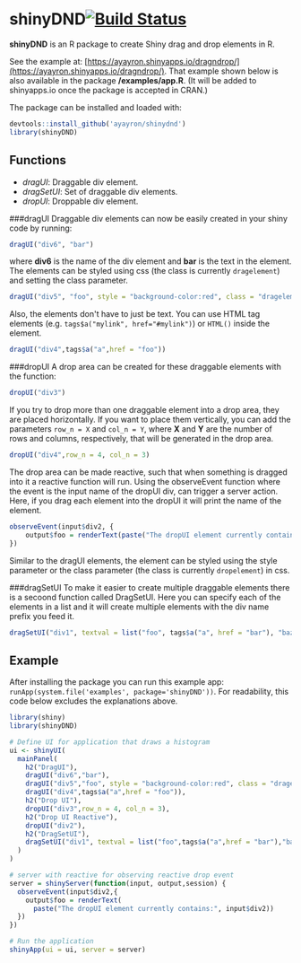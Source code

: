 # shinyDND[![Build Status](https://travis-ci.org/ayayron/shinydnd.svg?branch=master)](https://travis-ci.org/ayayron/shinydnd)
__shinyDND__ is an R package to create Shiny drag and drop elements in R.

See the example at: [https://ayayron.shinyapps.io/dragndrop/](https://ayayron.shinyapps.io/dragndrop/).
That example shown below is also available in the package __/examples/app.R__. (It will be added to shinyapps.io once the package is accepted in CRAN.)

The package can be installed and loaded with:
```r
devtools::install_github('ayayron/shinydnd')
library(shinyDND)
```

## Functions

* _dragUI_: Draggable div element.
* _dragSetUI_: Set of draggable div elements.
* _dropUI_: Droppable div element.

###dragUI
Draggable div elements can now be easily created in your shiny code by running:
```r 
dragUI("div6", "bar")
```
where __div6__ is the name of the div element and __bar__ is the text in the element. The elements can be styled using css (the class is currently ```dragelement```) and setting the class parameter.
```r
dragUI("div5", "foo", style = "background-color:red", class = "dragelement")
```
Also, the elements don't have to just be text. You can use HTML tag elements 
(e.g. `tags$a("mylink", href="#mylink")`) or `HTML()` inside the element.

```r 
dragUI("div4",tags$a("a",href = "foo"))
```

###dropUI
A drop area can be created for these draggable elements with the function:
```r
dropUI("div3")
```
If you try to drop more than one draggable element into a drop area, they are placed horizontally. If you want to place them vertically, you can add the parameters `row_n = X` and `col_n = Y`, where __X__ and __Y__ are the number of rows and columns, respectively, that will be generated in the drop area.
```r
dropUI("div4",row_n = 4, col_n = 3) 
```
The drop area can be made reactive, such that when something is dragged
into it a reactive function will run. Using the observeEvent function
where the event is the input name of the dropUI div, can trigger a server action. 
Here, if you drag each element into the dropUI it will print the name of the element.
```r
observeEvent(input$div2, {
    output$foo = renderText(paste("The dropUI element currently contains:", input$div2))
})
```
Similar to the dragUI elements, the element can be styled using the style parameter or
the class parameter (the class is currently ```dropelement```) in css.

###dragSetUI
To make it easier to create multiple draggable elements there is a secoond function
called DragSetUI. Here you can specify each of the elements in a list and it will create
multiple elements with the div name prefix you feed it.
```r
dragSetUI("div1", textval = list("foo", tags$a("a", href = "bar"), "baz"))
```


## Example
After installing the package you can run this example app: ```runApp(system.file('examples', package='shinyDND'))```. For readability, this code below excludes the explanations above.
```r
library(shiny)
library(shinyDND)

# Define UI for application that draws a histogram
ui <- shinyUI(
  mainPanel(
    h2("DragUI"),
    dragUI("div6","bar"),
    dragUI("div5","foo", style = "background-color:red", class = "dragelement"),
    dragUI("div4",tags$a("a",href = "foo")),
    h2("Drop UI"),
    dropUI("div3",row_n = 4, col_n = 3),
    h2("Drop UI Reactive"),
    dropUI("div2"),
    h2("DragSetUI"),
    dragSetUI("div1", textval = list("foo",tags$a("a",href = "bar"),"baz"))
  )
)

# server with reactive for observing reactive drop event
server = shinyServer(function(input, output,session) {
  observeEvent(input$div2,{
    output$foo = renderText(
      paste("The dropUI element currently contains:", input$div2))
  })
})

# Run the application 
shinyApp(ui = ui, server = server)
```
